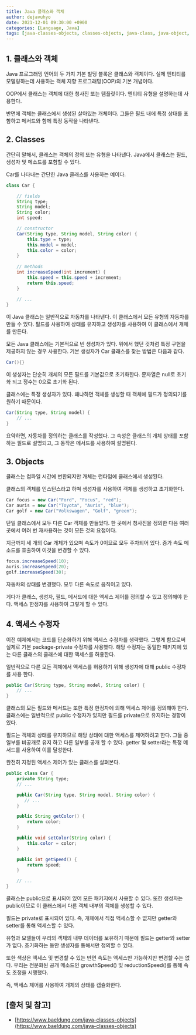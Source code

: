 ```yaml
---
title: Java 클래스와 객체
author: dejavuhyo
date: 2021-12-01 09:30:00 +0900
categories: [Language, Java]
tags: [java-classes-objects, classes-objects, java-class, java-object, 자바-클래스-객체, 클래스-객체, 자바-클래스, 자바-객체]
---
```


## 1. 클래스와 객체
Java 프로그래밍 언어의 두 가지 기본 빌딩 블록은 클래스와 객체이다. 실제 엔티티를 모델링하는데 사용하는 객체 지향 프로그래밍(OOP)의 기본 개념이다.

OOP에서 클래스는 객체에 대한 청사진 또는 템플릿이다. 엔티티 유형을 설명하는데 사용한다.

반면에 객체는 클래스에서 생성된 살아있는 개체이다. 그들은 필드 내에 특정 상태를 포함하고 메서드와 함께 특정 동작을 나타낸다.

## 2. Classes
간단히 말해서, 클래스는 객체의 정의 또는 유형을 나타낸다. Java에서 클래스는 필드, 생성자 및 메소드를 포함할 수 있다.

Car를 나타내는 간단한 Java 클래스를 사용하는 예이다.

```java
class Car {

    // fields
    String type;
    String model;
    String color;
    int speed;

    // constructor
    Car(String type, String model, String color) {
        this.type = type;
        this.model = model;
        this.color = color;
    }
    
    // methods
    int increaseSpeed(int increment) {
        this.speed = this.speed + increment;
        return this.speed;
    }
    
    // ...
}
```

이 Java 클래스는 일반적으로 자동차를 나타낸다. 이 클래스에서 모든 유형의 자동차를 만들 수 있다. 필드를 사용하여 상태를 유지하고 생성자를 사용하여 이 클래스에서 개체를 만든다.

모든 Java 클래스에는 기본적으로 빈 생성자가 있다. 위에서 했던 것처럼 특정 구현을 제공하지 않는 경우 사용한다. 기본 생성자가 Car 클래스를 찾는 방법은 다음과 같다.

```java
Car(){}
```

이 생성자는 단순히 개체의 모든 필드를 기본값으로 초기화한다. 문자열은 null로 초기화 되고 정수는 0으로 초기화 된다.

클래스에는 특정 생성자가 있다. 왜냐하면 객체를 생성할 때 객체에 필드가 정의되기를 원하기 때문이다.

```java
Car(String type, String model) {
    // ...
}
```

요약하면, 자동차를 정의하는 클래스를 작성했다. 그 속성은 클래스의 개체 상태를 포함하는 필드로 설명되고, 그 동작은 메서드를 사용하여 설명된다.

## 3. Objects
클래스는 컴파일 시간에 변환되지만 개체는 런타임에 클래스에서 생성된다.

클래스의 객체를 인스턴스라고 하며 생성자를 사용하여 객체를 생성하고 초기화한다.

```java
Car focus = new Car("Ford", "Focus", "red");
Car auris = new Car("Toyota", "Auris", "blue");
Car golf = new Car("Volkswagen", "Golf", "green");
```

단일 클래스에서 모두 다른 Car 객체를 만들었다. 한 곳에서 청사진을 정의한 다음 여러 곳에서 여러 번 재사용하는 것이 모든 것의 요점이다.

지금까지 세 개의 Car 개체가 있으며 속도가 0이므로 모두 주차되어 있다. 증가 속도 메소드를 호출하여 이것을 변경할 수 있다.

```java
focus.increaseSpeed(10);
auris.increaseSpeed(20);
golf.increaseSpeed(30);
```

자동차의 상태를 변경했다. 모두 다른 속도로 움직이고 있다.

게다가 클래스, 생성자, 필드, 메서드에 대한 액세스 제어를 정의할 수 있고 정의해야 한다. 액세스 한정자를 사용하여 그렇게 할 수 있다.

## 4. 액세스 수정자
이전 예제에서는 코드를 단순화하기 위해 액세스 수정자를 생략했다. 그렇게 함으로써 실제로 기본 package-private 수정자를 사용했다. 해당 수정자는 동일한 패키지에 있는 다른 클래스의 클래스에 대한 액세스를 허용한다.

일반적으로 다른 모든 객체에서 액세스를 허용하기 위해 생성자에 대해 public 수정자를 사용 한다.

```java
public Car(String type, String model, String color) {
    // ...
}
```

클래스의 모든 필드와 메서드는 또한 특정 한정자에 의해 액세스 제어를 정의해야 한다. 클래스에는 일반적으로 public 수정자가 있지만 필드를 private으로 유지하는 경향이 있다.

필드는 객체의 상태를 유지하므로 해당 상태에 대한 액세스를 제어하려고 한다. 그들 중 일부를 비공개로 유지 하고 다른 일부를 공개 할 수 있다. getter 및 setter라는 특정 메서드를 사용하여 이를 달성한다.

완전히 지정된 액세스 제어가 있는 클래스를 살펴본다.

```java
public class Car {
    private String type;
    // ...

    public Car(String type, String model, String color) {
       // ...
    }

    public String getColor() {
        return color;
    }

    public void setColor(String color) {
        this.color = color;
    }

    public int getSpeed() {
        return speed;
    }

    // ...
}
```

클래스는 public으로 표시되어 있어 모든 패키지에서 사용할 수 있다. 또한 생성자는 public이므로 이 클래스에서 다른 객체 내부의 객체를 생성할 수 있다.

필드는 private로 표시되어 있다. 즉, 개체에서 직접 액세스할 수 없지만 getter와 setter를 통해 액세스할 수 있다.

유형과 모델들이 우리의 객체의 내부 데이터를 보유하기 때문에 필드는 getter와 setter가 없다. 초기화하는 동안 생성자를 통해서만 정의할 수 있다.

또한 색상은 액세스 및 변경할 수 있는 반면 속도는 액세스만 가능하지만 변경할 수는 없다. 우리는 전문화된 공개 메소드인 growthSpeed() 및 reductionSpeed()를 통해 속도 조정을 시행했다.

즉, 액세스 제어를 사용하여 개체의 상태를 캡슐화한다.

## [출처 및 참고]
* [https://www.baeldung.com/java-classes-objects](https://www.baeldung.com/java-classes-objects)
